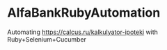 # AlfaBankRubyAutomation
Automating https://calcus.ru/kalkulyator-ipoteki with Ruby+Selenium+Cucumber

